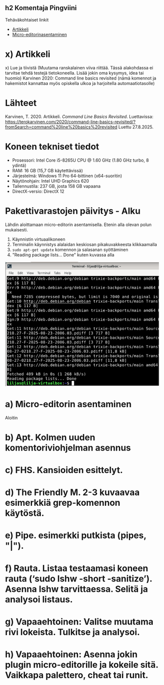 ## h2 Komentaja Pingviini

Tehäväkohtaiset linkit
* [Artikkeli](#artikkeli)
* [Micro-editorinasentaminen](#Micro-editorinasentaminen)

# x) Artikkeli

x) Lue ja tiivistä (Muutama ranskalainen viiva riittää. Tässä alakohdassa ei tarvitse tehdä testejä tietokoneella. Lisää jokin oma kysymys, idea tai huomio)
Karvinen 2020: Command line basics revisited (nämä komennot ja hakemistot kannattaa myös opiskella ulkoa ja harjoitella automaatiotasolle)

# Lähteet

Karvinen, T. 2020. Artikkeli. _Command Line Basics Revisited_. Luettavissa: https://terokarvinen.com/2020/command-line-basics-revisited/?fromSearch=command%20line%20basics%20revisited Luettu 27.8.2025.

# Koneen tekniset tiedot
* Prosessori: Intel Core i5-8265U CPU @ 1.60 GHz (1.80 GHz turbo, 8 ydintä)
* RAM: 16 GB (15,7 GB käytettävissä)
* Järjestelmä: Windows 11 Pro 64-bittinen (x64-suoritin)
* Näytönohjain: Intel UHD Graphics 620
* Tallennustila: 237 GB, josta 158 GB vapaana
* DirectX-versio: DirectX 12

# Pakettivarastojen päivitys - Alku
Lähdin aloittamaan micro-editorin asentamisella. Etenin alla olevan polun mukaisesti.

1. Käynnistin virtuaalikoneen
2. Terminalin käynnistys alalaidan keskiosan pikakuvakkeesta klikkaamalla
3. `sudo apt-get update` komennon ja salasanan syöttäminen
4. "Reading package lists... Done" kuten kuvassa alla

![sud](images/sud.png)

# a) Micro-editorin asentaminen
Aloitin 


# b) Apt. Kolmen uuden komentoriviohjelman asennus

# c) FHS. Kansioiden esittelyt.

# d) The Friendly M. 2-3 kuvaavaa esimerkkiä grep-komennon käytöstä. 
# e) Pipe.  esimerkki putkista (pipes, "|").
# f) Rauta. Listaa testaamasi koneen rauta (‘sudo lshw -short -sanitize’). Asenna lshw tarvittaessa. Selitä ja analysoi listaus.
# g) Vapaaehtoinen: Valitse muutama rivi lokeista. Tulkitse ja analysoi.
# h) Vapaaehtoinen: Asenna jokin plugin micro-editorille ja kokeile sitä. Vaikkapa palettero, cheat tai runit.







